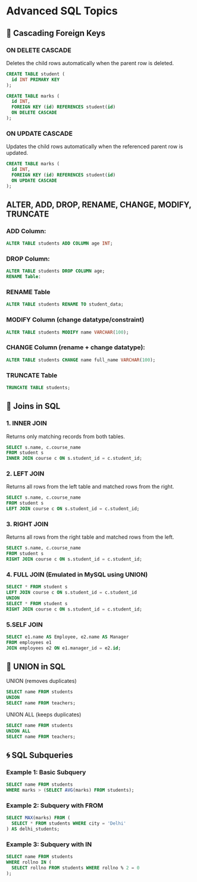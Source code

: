 # Advanced SQL Topics

## 🧩 Cascading Foreign Keys

### ON DELETE CASCADE
Deletes the child rows automatically when the parent row is deleted.

```sql
CREATE TABLE student (
  id INT PRIMARY KEY
);

CREATE TABLE marks (
  id INT,
  FOREIGN KEY (id) REFERENCES student(id)
  ON DELETE CASCADE
);
```
### ON UPDATE CASCADE
Updates the child rows automatically when the referenced parent row is updated.
```sql
CREATE TABLE marks (
  id INT,
  FOREIGN KEY (id) REFERENCES student(id)
  ON UPDATE CASCADE
);
```
## ALTER, ADD, DROP, RENAME, CHANGE, MODIFY, TRUNCATE
### ADD Column:
```sql
ALTER TABLE students ADD COLUMN age INT;
```
### DROP Column:
```sql
ALTER TABLE students DROP COLUMN age;
RENAME Table:
```

### RENAME Table
```sql
ALTER TABLE students RENAME TO student_data;
```

### MODIFY Column (change datatype/constraint)
```sql
ALTER TABLE students MODIFY name VARCHAR(100);
```

### CHANGE Column (rename + change datatype):
```sql
ALTER TABLE students CHANGE name full_name VARCHAR(100);
```
### TRUNCATE Table
```sql
TRUNCATE TABLE students;
```

## 🔗 Joins in SQL
### 1. INNER JOIN
Returns only matching records from both tables.
```sql
SELECT s.name, c.course_name
FROM student s
INNER JOIN course c ON s.student_id = c.student_id;
```

### 2. LEFT JOIN
Returns all rows from the left table and matched rows from the right.
```sql
SELECT s.name, c.course_name
FROM student s
LEFT JOIN course c ON s.student_id = c.student_id;
```

### 3. RIGHT JOIN
Returns all rows from the right table and matched rows from the left.
```sql
SELECT s.name, c.course_name
FROM student s
RIGHT JOIN course c ON s.student_id = c.student_id;
```

### 4. FULL JOIN (Emulated in MySQL using UNION)
```sql
SELECT * FROM student s
LEFT JOIN course c ON s.student_id = c.student_id
UNION
SELECT * FROM student s
RIGHT JOIN course c ON s.student_id = c.student_id;
```

### 5.SELF JOIN
```sql
SELECT e1.name AS Employee, e2.name AS Manager
FROM employees e1
JOIN employees e2 ON e1.manager_id = e2.id;
```

## 🔄 UNION in SQL
UNION (removes duplicates)
```sql
SELECT name FROM students
UNION
SELECT name FROM teachers;
```
UNION ALL (keeps duplicates)
```sql
SELECT name FROM students
UNION ALL
SELECT name FROM teachers;
```

## 🌀 SQL Subqueries
### Example 1: Basic Subquery
```sql
SELECT name FROM students
WHERE marks > (SELECT AVG(marks) FROM students);
```

### Example 2: Subquery with FROM
```sql
SELECT MAX(marks) FROM (
  SELECT * FROM students WHERE city = 'Delhi'
) AS delhi_students;
```
### Example 3: Subquery with IN
```sql
SELECT name FROM students
WHERE rollno IN (
  SELECT rollno FROM students WHERE rollno % 2 = 0
);
```

